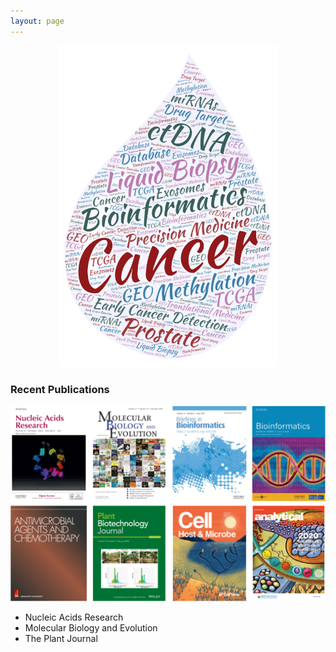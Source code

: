 ```yaml
---
layout: page
---
```


<p align="center">
  <img width="350" src="https://raw.githubusercontent.com/rli012/rli012.github.io/master/img/worldcloud.png">
</p>
  

### Recent Publications

<p align="center">
  <img width="800" src="https://raw.githubusercontent.com/rli012/rli012.github.io/master/img/publications.png">
</p>

+ Nucleic Acids Research
+ Molecular Biology and Evolution
+ The Plant Journal
